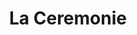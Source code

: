---
title: "La Ceremonie"
year: 1995
rating: 4
stars: "★★★★"
rewatched: false
permalink: "la-ceremonie"
watched_on: 2023-08-17
---